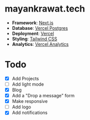 # mayankrawat.tech

- **Framework**: [Next.js](https://nextjs.org)
- **Database**: [Vercel Postgres](https://vercel.com/storage/postgres)
- **Deployment**: [Vercel](https://vercel.com/)
- **Styling**: [Tailwind CSS](http://tailwindcss.com)
- **Analytics**: [Vercel Analytics](https://vercel.com/analytics)

# Todo

- [x] Add Projects 
- [ ] Add light mode
- [x] Blog
- [x] Add a "Drop a message" form
- [x] Make responsive 
- [ ] Add logo
- [x] Add notifications